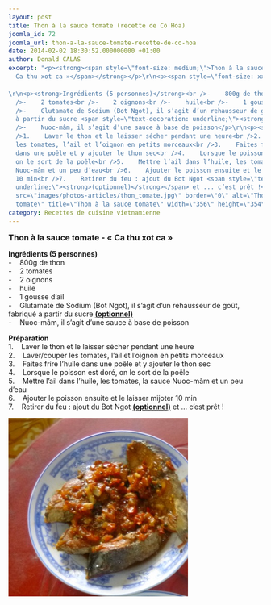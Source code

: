 ```yaml
---
layout: post
title: Thon à la sauce tomate (recette de Cô Hoa)
joomla_id: 72
joomla_url: thon-a-la-sauce-tomate-recette-de-co-hoa
date: 2014-02-02 18:30:52.000000000 +01:00
author: Donald CALAS
excerpt: "<p><strong><span style=\"font-size: medium;\">Thon à la sauce tomate - «
  Ca thu xot ca »</span></strong></p>\r\n<p><span style=\"font-size: xx-small;\">
  
\r\n<p><strong>Ingrédients (5 personnes)</strong><br />-    800g de thon<br
  />-    2 tomates<br />-    2 oignons<br />-    huile<br />-    1 gousse d’ail <br
  />-    Glutamate de Sodium (Bot Ngot), il s’agit d’un rehausseur de goût, fabriqué
  à partir du sucre <span style=\"text-decoration: underline;\"><strong>(optionnel)</strong></span><br
  />-    Nuoc-mâm, il s’agit d’une sauce à base de poisson</p>\r\n<p><strong>Préparation</strong><br
  />1.    Laver le thon et le laisser sécher pendant une heure<br />2.    Laver/couper
  les tomates, l’ail et l’oignon en petits morceaux<br />3.    Faites frire l’huile
  dans une poêle et y ajouter le thon sec<br />4.    Lorsque le poisson est doré,
  on le sort de la poêle<br />5.    Mettre l’ail dans l’huile, les tomates, la sauce
  Nuoc-mâm et un peu d’eau<br />6.    Ajouter le poisson ensuite et le laisser mijoter
  10 min<br />7.    Retirer du feu : ajout du Bot Ngot <span style=\"text-decoration:
  underline;\"><strong>(optionnel)</strong></span> et ... c’est prêt !</p>\r\n<p><img
  src=\"images/photos-articles/thon_tomate.jpg\" border=\"0\" alt=\"Thon à la sauce
  tomate\" title=\"Thon à la sauce tomate\" width=\"356\" height=\"354\" /></p>"
category: Recettes de cuisine vietnamienne
---
```

<p><strong><span style="font-size: medium;">Thon à la sauce tomate - « Ca thu xot ca »</span></strong></p>
<p><span style="font-size: xx-small;"> 

<p><strong>Ingrédients (5 personnes)</strong><br />-    800g de thon<br />-    2 tomates<br />-    2 oignons<br />-    huile<br />-    1 gousse d’ail <br />-    Glutamate de Sodium (Bot Ngot), il s’agit d’un rehausseur de goût, fabriqué à partir du sucre <span style="text-decoration: underline;"><strong>(optionnel)</strong></span><br />-    Nuoc-mâm, il s’agit d’une sauce à base de poisson</p>
<p><strong>Préparation</strong><br />1.    Laver le thon et le laisser sécher pendant une heure<br />2.    Laver/couper les tomates, l’ail et l’oignon en petits morceaux<br />3.    Faites frire l’huile dans une poêle et y ajouter le thon sec<br />4.    Lorsque le poisson est doré, on le sort de la poêle<br />5.    Mettre l’ail dans l’huile, les tomates, la sauce Nuoc-mâm et un peu d’eau<br />6.    Ajouter le poisson ensuite et le laisser mijoter 10 min<br />7.    Retirer du feu : ajout du Bot Ngot <span style="text-decoration: underline;"><strong>(optionnel)</strong></span> et ... c’est prêt !</p>
<p><img src="/assets/images/photos-articles/thon_tomate.jpg" border="0" alt="Thon à la sauce tomate" title="Thon à la sauce tomate" width="356" height="354" /></p>
